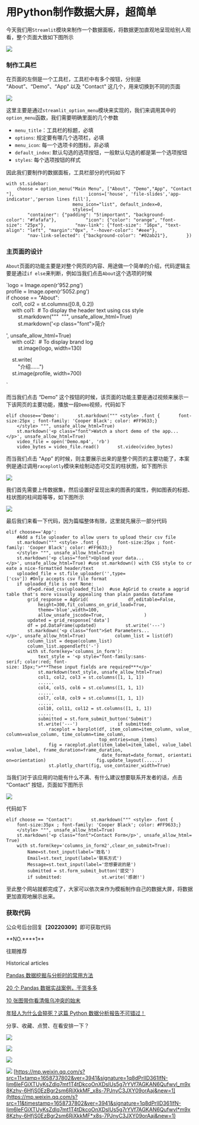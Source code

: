 # 用Python制作数据大屏，超简单
今天我们用`Streamlit`模块来制作一个数据面板，将数据更加直观地呈现给别人观看，整个页面大致如下图所示  

![](https://mmbiz.qpic.cn/mmbiz_png/Jibw7n291dTwpRFkScFYCURNQUhvQBcxfYbibOIoKgPoJh18F1o7z8KnfticUwsaiaIx9YIic2sqJpwNRdJvKJjia96Q/640?wx_fmt=png)

### 制作工具栏

在页面的左侧是一个工具栏，工具栏中有多个按钮，分别是 “About”、“Demo”、“App” 以及 "Contact" 这几个，用来切换到不同的页面

![](https://mmbiz.qpic.cn/mmbiz_gif/Jibw7n291dTwpRFkScFYCURNQUhvQBcxfSFib61lg8Uia5LTuMymaDkBnTY6qFutn7wz02KVf5TojuXRZicC8CoPMg/640?wx_fmt=gif)

这里主要是通过`streamlit_option_menu`模块来实现的，我们来调用其中的`option_menu`函数，我们需要明确里面的几个参数

-   `menu_title`：工具栏的标题，必填
-   `options`: 规定要有哪几个选项栏，必填
-   `menu_icon`: 每一个选项卡的图标，非必填
-   `default_index`: 默认勾选的选项按钮，一般默认勾选的都是第一个选项按钮
-   `styles`: 每个选项按钮的样式

因此我们要制作的数据面板，工具栏部分的代码如下

`with st.sidebar:  
    choose = option_menu("Main Menu", ["About", "Demo","App", "Contact"],  
                         icons=['house', 'file-slides','app-indicator','person lines fill'],  
                         menu_icon="list", default_index=0,  
                         styles={  
        "container": {"padding": "5!important", "background-color": "#fafafa"},  
        "icon": {"color": "orange", "font-size": "25px"},  
        "nav-link": {"font-size": "16px", "text-align": "left", "margin":"0px", "--hover-color": "#eee"},  
        "nav-link-selected": {"background-color": "#02ab21"},  
    })  
`

### 主页面的设计

`About`页面的功能主要是对整个网页的内容、用途做一个简单的介绍，代码逻辑主要是通过`if else`来判断，例如当我们点击`About`这个选项的时候

\`logo = Image.open(r'952.png')  
profile = Image.open(r'5052.png')  
if choose == "About":  
    col1, col2 = st.columns([0.8, 0.2])  
    with col1:  # To display the header text using css style  
        st.markdown(""" <style> .font {  
        font-size:35px ; font-family: 'Cooper Black'; color: #FF9633;}   
        </style> """, unsafe_allow_html=True)  
        st.markdown('<p class="font">简介</p>', unsafe_allow_html=True)  
    with col2:  # To display brand log  
        st.image(logo, width=130)

    st.write(  
        "介绍......")  
    st.image(profile, width=700)

\`

而当我们点击 “Demo” 这个按钮的时候，该页面的功能主要是通过视频来展示一下该网页的主要功能，播放一段`Demo`视频，代码如下

`elif choose=='Demo':  
    st.markdown(""" <style> .font {  
    font-size:25px ; font-family: 'Cooper Black'; color: #FF9633;}   
    </style> """, unsafe_allow_html=True)  
    st.markdown('<p class="font">Watch a short demo of the app...</p>', unsafe_allow_html=True)  
    video_file = open('Demo.mp4', 'rb')  
    video_bytes = video_file.read()  
    st.video(video_bytes)  
`

而当我们点击 “App” 的时候，则主要展示出来的是整个网页的主要功能了，本案例是通过调用`raceplotly`模块来绘制动态可交互的柱状图，如下图所示

![](https://mmbiz.qpic.cn/mmbiz_gif/Jibw7n291dTwpRFkScFYCURNQUhvQBcxfhZuDicnibxhxbrh6B8ic15yIpE8aHpmWPu9p8527d9bELkmANwmOZXoaA/640?wx_fmt=gif)

我们首先需要上传数据集，然后设置好呈现出来的图表的属性，例如图表的标题、柱状图的柱间距等等，如下图所示

![](https://mmbiz.qpic.cn/mmbiz_gif/Jibw7n291dTwpRFkScFYCURNQUhvQBcxfo3ic6a3LzcvaVZia4CznaiaH30kElgxeMYibBwiaM583oquYCADETyia1w4w/640?wx_fmt=gif)

最后我们来看一下代码，因为篇幅整体有限，这里就先展示一部分代码

`elif choose=='App':  
    #Add a file uploader to allow users to upload their csv file  
    st.markdown(""" <style> .font {  
    font-size:25px ; font-family: 'Cooper Black'; color: #FF9633;}   
    </style> """, unsafe_allow_html=True)  
    st.markdown('<p class="font">Upload your data...</p>', unsafe_allow_html=True) #use st.markdown() with CSS style to create a nice-formatted header/text  
    uploaded_file = st.file_uploader('',type=['csv']) #Only accepts csv file format  
    if uploaded_file is not None:  
        df=pd.read_csv(uploaded_file)  #use AgGrid to create a aggrid table that's more visually appealing than plain pandas datafame  
        grid_response = AgGrid(  
            df,editable=False,  
            height=300,fit_columns_on_grid_load=True,  
            theme='blue',width=100,  
            allow_unsafe_jscode=True,  
            )  
        updated = grid_response['data']  
        df = pd.DataFrame(updated)  
        st.write('---')  
        st.markdown('<p class="font">Set Parameters...</p>', unsafe_allow_html=True)  
        column_list = list(df)  
        column_list = deque(column_list)  
        column_list.appendleft('-')  
        with st.form(key='columns_in_form'):  
            text_style = '<p style="font-family:sans-serif; color:red; font-size: 15px;">***These input fields are required***</p>'  
            st.markdown(text_style, unsafe_allow_html=True)  
            col1, col2, col3 = st.columns([1, 1, 1])  
            ......  
            col4, col5, col6 = st.columns([1, 1, 1])  
            ......  
            col7, col8, col9 = st.columns([1, 1, 1])  
            ......  
            col10, col11, col12 = st.columns([1, 1, 1])  
            ......  
            submitted = st.form_submit_button('Submit')  
            st.write('---')  
            if submitted:  
                raceplot = barplot(df, item_column=item_column, value_column=value_column, time_column=time_column,  
                                   top_entries=num_items)  
                fig = raceplot.plot(item_label=item_label, value_label=value_label, frame_duration=frame_duration,  
                                    date_format=date_format, orientation=orientation)  
                fig.update_layout(......)  
                st.plotly_chart(fig, use_container_width=True)  
`

当我们对于该应用的功能有什么不满、有什么建议想要联系开发者的话，点击 “Contact” 按钮，页面如下图所示

![](https://mmbiz.qpic.cn/mmbiz_png/Jibw7n291dTwpRFkScFYCURNQUhvQBcxf7kJCtUPR4To7nekO3xINb1fq8EJGp1iaHCyjzdGtRV7XZBgNJqTb0Sw/640?wx_fmt=png)

代码如下

`elif choose == "Contact":  
    st.markdown(""" <style> .font {  
    font-size:35px ; font-family: 'Cooper Black'; color: #FF9633;}   
    </style> """, unsafe_allow_html=True)  
    st.markdown('<p class="font">Contact Form</p>', unsafe_allow_html=True)  
    with st.form(key='columns_in_form2',clear_on_submit=True):   
        Name=st.text_input(label='姓名')   
        Email=st.text_input(label='联系方式')   
        Message=st.text_input(label='您想要说的是')   
        submitted = st.form_submit_button('提交')  
        if submitted:  
            st.write('感谢!')  
`

至此整个网站就都完成了，大家可以依次来作为模板制作自己的数据大屏，将数据更加直观地展示出来。

### 获取代码

公众号后台回复【**20220309**】即可获取代码

**NO.\*\***1\*\*

往期推荐

Historical articles

[Pandas 数据挖掘与分析时的常用方法](http://mp.weixin.qq.com/s?__biz=Mzk0NzI3ODMyMA==&mid=2247497526&idx=1&sn=251f1e50030d5f32848428a5d44dd7f9&chksm=c37befa9f40c66bfe125507a091f7fc34536cbef0dd5b25cd58a01168a0203438ed426ba004c&scene=21#wechat_redirect)  

[20 个 Pandas 数据实战案例，干货多多](http://mp.weixin.qq.com/s?__biz=Mzk0NzI3ODMyMA==&mid=2247497429&idx=1&sn=c88170ed4e55a93c2cfa7bfcc9f0f359&chksm=c37bee4af40c675c0dcdbca1a1841283f9488e2ad3ae80fe9b9d7bdfa882d99b62ab29fa48d7&scene=21#wechat_redirect)  

[10 张图带你看清俄乌冲突的始末](http://mp.weixin.qq.com/s?__biz=Mzk0NzI3ODMyMA==&mid=2247497358&idx=1&sn=3db45737d6717651caceb3d829730df7&chksm=c37bee11f40c6707e9fba935093dde35e51476d484c4d1d1bd086d81d6393c18d4621c73902e&scene=21#wechat_redirect)  

[年轻人为什么会猝死？这篇 Python 数据分析报告不可错过！](http://mp.weixin.qq.com/s?__biz=Mzk0NzI3ODMyMA==&mid=2247497175&idx=1&sn=a9ed84d34a8e27db4269b4e78079e6eb&chksm=c37bed48f40c645e67171e2472cc9ce11d9657120e57ef1c4896f5cab9ccd18f06f246074dcf&scene=21#wechat_redirect)  

分享、收藏、点赞、在看安排一下？

![](https://mmbiz.qpic.cn/mmbiz_gif/Jibw7n291dTwpRFkScFYCURNQUhvQBcxfb9588Nt0FHLBxoukibw94Q6cFPsBCNMiagTjWnHzbfut9AuCwRcx6JwQ/640?wx_fmt=gif)

![](https://mmbiz.qpic.cn/mmbiz_gif/Jibw7n291dTwpRFkScFYCURNQUhvQBcxfb9588Nt0FHLBxoukibw94Q6cFPsBCNMiagTjWnHzbfut9AuCwRcx6JwQ/640?wx_fmt=gif)

![](https://mmbiz.qpic.cn/mmbiz_gif/Jibw7n291dTwpRFkScFYCURNQUhvQBcxfb9588Nt0FHLBxoukibw94Q6cFPsBCNMiagTjWnHzbfut9AuCwRcx6JwQ/640?wx_fmt=gif)

![](https://mmbiz.qpic.cn/mmbiz_gif/Jibw7n291dTwpRFkScFYCURNQUhvQBcxfb9588Nt0FHLBxoukibw94Q6cFPsBCNMiagTjWnHzbfut9AuCwRcx6JwQ/640?wx_fmt=gif) 
 [https://mp.weixin.qq.com/s?src=11×tamp=1658737802&ver=3941&signature=1q8dPrlID361lfN-Ijm6leFGiXTUyKsZdlq7mt1T4tDkcoOnXDslUs5g7rYVf7AGKAN6Qufwvl_m9x8Kzhy-6HfjS0EzBgr2sm6RiXkkMF_x8s-7PJnyC3JXY09orAaj&new=1](https://mp.weixin.qq.com/s?src=11&timestamp=1658737802&ver=3941&signature=1q8dPrlID361lfN-Ijm6leFGiXTUyKsZdlq7mt1T4tDkcoOnXDslUs5g7rYVf7AGKAN6Qufwvl*m9x8Kzhy-6HfjS0EzBgr2sm6RiXkkMF*x8s-7PJnyC3JXY09orAaj&new=1)
